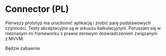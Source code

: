 # Connector (PL)

Pierwszy prototyp ma uruchomić aplikację i zrobić parę podstawowych czynności. Testy akceptacyjne są w arkuszu kalkulacyjnym. Poruszam się w nieznanym mi frameworku z prawie zerowym doświadczeniem związanym z MVVM.

Będzie zabawnie
